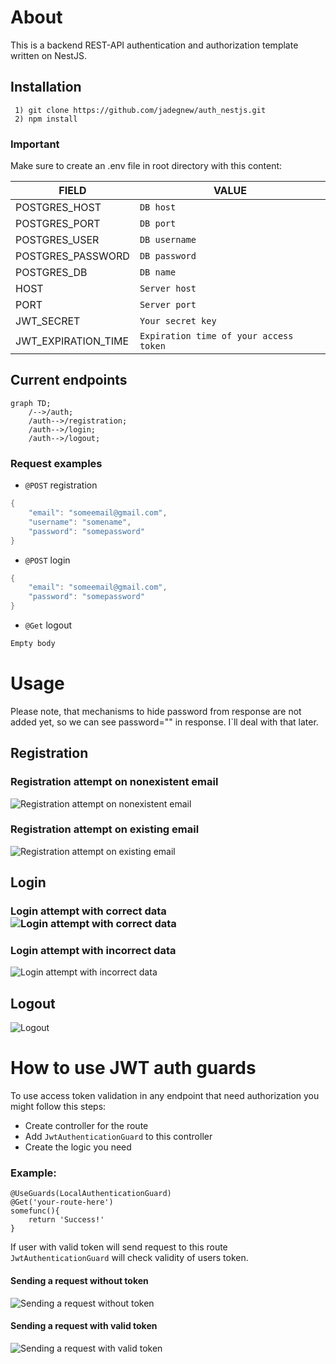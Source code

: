 # About

This is a backend REST-API authentication and authorization template written on NestJS.

## Installation
     1) git clone https://github.com/jadegnew/auth_nestjs.git
     2) npm install
### **Important**
Make sure to create an .env file in root directory with this content:  

|FIELD|VALUE|
|----------------|-------------------------------|
|POSTGRES_HOST|`DB host`|
|POSTGRES_PORT|`DB port`|
|POSTGRES_USER|`DB username`|
|POSTGRES_PASSWORD|`DB password`|
|POSTGRES_DB|`DB name`|
|HOST|`Server host`|
|PORT|`Server port`|
|JWT_SECRET|`Your secret key`|
|JWT_EXPIRATION_TIME|`Expiration time of your access token`|

## Current endpoints

```mermaid
graph TD;
    /-->/auth;
    /auth-->/registration;
    /auth-->/login;
    /auth-->/logout;
```
### Request examples

 - `@POST`  registration
```go
{ 
	"email": "someemail@gmail.com",
	"username": "somename",
	"password": "somepassword"
}
```

 - `@POST`  login
```go
{ 
	"email": "someemail@gmail.com",
	"password": "somepassword"
}
```

 - `@Get`  logout
 ```go
 Empty body
 ```
 
 # Usage
Please note, that mechanisms to hide password from response are not added yet, so we can see password="" in response. I`ll deal with that later.
## Registration
### Registration  attempt on nonexistent email
![Registration  attempt on nonexistent email](https://lh3.googleusercontent.com/buYyFyNFdajzoPRnT9bIq_-7_jWWGDvdsBWDfFV8TwbHDmAnfJ0vePNoziSVWhZGBfABsCTB_O1qbzcNTlJfD5KWB0WD9KrC9yAR_JDZgdrXOspraTZq7RGLt7xYeRRCF_pkbZN9zKtxzgRbhxrX6nhXedqKfsbCdf_RFOp3FGfTGZasjjYQG85JKTEiAEeAhDuzaPuzpyksZCd1A2z38xz9ZMz1VyP5W5z9UBZ5KiQfK4FaWwDC13qQQ9Be2mppc5RZwu_tb1Skvq-AiRC3Ym8JoLeKl7Ns8Ac2nRl3mECtIT89MbtInrk1IRDjAHAo56gQpCMCcwgoYeDQq3ePiEmfmhpfclLVlk9Io6ztVwX84P46aAV9gWhlYAoogLtQ64vnJqUwR0W-Bh-_rbgUF1MBdqfqeREAUdnaJDYyYRMcWxOUQ0vE94jpEwzneYpAkmPc7GdXx1BbEJQwH4SPufKGewdSCfLW_TNFFk3Lh4huZC54xV4OAig4srmXNUcNCV2oSzHtomYYeh7s63jOJEbDB4_es8HhY_sISu14OvkmWUzdx_q0aZilvAUyg5xl-OHBtOdnBSeKn9oc-ml-DSwpmxaeebkkYCo--5n-xYqJBkpQxYxVgAF6BjBeiqME1LN0yIC9WyXXhfp_lfL1FDPHAn1CQei4gaRNlbfVzCf25uE7KV5p_A-cF50Ifu7qIGxg5BtzaBYhuJUSj7s11lTmrpN_w31WZ4kO1a48EXtD83kzBdAE8clvdrH0RbDEyZODyAKtCe3_esWw5ItgZpAFGFC04JPGyesIOgMPalUdQ8NtouEjdNzItvK_5ENVHvufpUcL5FUqG1-Zx7FbeHm-upxvV_AMl_MIFVQbcBWejKSnGamNfxMP6O9IghQJpPCVln1YBPPJ2xLNCMCMF2juuqFayOJN51ikgzV4I40IGnTcSMyKeDEIAiYDzYrreZG7V9-R0uJsj9NYaFCov3Os_-G4wM77zcPvQi-sfn8IBKs3xjr0kg=w866-h644-no?authuser=2)
### Registration attempt on existing email
![Registration attempt on existing email](https://lh3.googleusercontent.com/8-UE4lJlNkXnM0F3ycX9K1pMJJ4K5vcVUAlizKYddl_88WnQR3yj6lToF5iuBQIfbAz3RMJJD9fjK81ZW7tVaQb-ptuiFnfj3q6JiTSG_xSKSSSNk1uqqOO6nGnScFdEs1WelfmVAUaphkk0t4whXHGaCZkxx6occWUJKLqDxrZUy7MEBVuhFj0YvZGNC8dgB91ghVLtV-ry_xnU6a_694ryX9tw4jlcJ9CcPEAvu8Nh-DmDSJNv8wkAPCKRL66OscDWJnyMdYNanGfzgbfKPgz9JUVdVf9kBNArDp94KBDUspCeo6Zq-pAPiGBkTiresnErlPAJTa_flN2nQqTXD7rbx0By1e2GDGbwkUHSwVaNABSz5JxSPFpB7y7S0Y8Vwppdf9WaHlE1gg9f0Qh9m-QXqnkMVCDa6KuIQ0I8IK5GoeB8zbVy8sJCLdErcYbUy-UMz5-XcO4nnRnh-Fgnde8QOv7uO5-B5AgeO27aKgmRmiNqs6Ukx_z8vLWTfWAI9v7X46UPyN5e3xQi23AKxZVznf6o9_1CE2uvawwUkeiQ9On0ZxCwjap59UyPXgrpg7coSW6q19ysxoqFRjVKYrY7syynuBBq23f46MJSXCqOeMMD2Kt4dduyk8e7Q8B2t-B3P_i0EeqtcFm8sK4Ix2aVlYN6-2tFqTwRkEPqZBhL5xlOBHX5N363o-bKuHVXqUtV25ZmAAOwvRDIxVPACOuUET9SFarjRDpWmAH-s3F-LZhkPmZuN9KZJP46j5IVyKv1Odj6blOllVvoxESRyuRhk66me-UWgMv-H_sctpy3RvwH4t5UvnPgaypdRxA8kk_DPwYi_tDf8ig6oifAPxogi1QTk9izKbuC5SJ_-xzZyFJjmyoYR8YwpMFpUeD5LP8SdlAq1EGoLYNUBOlOE6q7gJWQI4uOWWVgH-RRZW2Zu4L-XbNKUoZM94q2pIOMJBQaOlvAk4vVpnj8vr9G_xEHxfvI4vxS6_YK5XbsRSd5YjZxwMrpwg=w863-h669-no?authuser=2)

## Login
### Login attempt with correct data![Login attempt with correct data](https://lh3.googleusercontent.com/WWHFLlHuOdt99btmigCUHgifheV4e3WwIqRRiSUHERRBoM8IncvN81Sma3w1biBk5Ube7UKUqWHAWqXNSkkEPolyTTYbPUTJi2y3ukFi4DNzs37gnqxQwDbL9e3kNKGkikLi6oD8JUwCtymXWAIzNsZCi2JZE7lNdJgMVEaVune9M2hQ4Gii76oMM93E6YDTg37x8od5J-7UNOUunwVcDKe0VTFxjWiS5qSkbnLXsxXzGHBujAqC9hvU1PClHbA8pg_kjOjHm9rarL0bDUOKKfVKzh5QOX_goYMqF8lmYraM_D3swzVuhbq9FXFeUkZz1O7X-3FUsjAXqZmYBFg0lo2iMTHl5wdAtZ4PWCZ08Cct-9aSF9CYAVyN4jR8fUrSpUwwr82hUmX8Rvi-UA56CVLbyGsMMuTU9ttCC7Pv9u4YQuy8gh8ljtOjmdF3pXCU4uGEJmP7VLpnziJSGq3kB0CRa8xkcGrfxYgxguSmetmDOIdmpML2igeVyrvLWJUWJ1k1uihbf8z2L4R1nV7jPFpTJoOTcK3--qdg7g-2ZHMiK6yz6_Dv__FSxMXxWeFSy3PO5ozRpq72AtZgHh0WjPWrAaBjwTVRL6wz9KPAcpUTjSpbHR_0QnYWxZQt-2h8CwwmIaSlffOxCC_Ah8CCd6IEmytwHiggulz7whYuyhQeXAUEDrOysxapWDR2vZbuqkyHG3ZiWux9eGl5qyhU0Ygu7fidPwCoLSLV30j9fBSPFQ2S2FvL9iGBEcbvHncyMp2ju08RwGhn9eg6DRDW47nLOPQ040wv9HlW_ekTlQecnck72yUQjt_yB8lWaLVHkt1zAHA3neKHBJNdLFSHU_7rs4Fbi7b260RupPNjGQHekroMxzkWFAsSp-RR7jiA8n_sc9UHzTYnuOy2qyXDiiC-NSyPULL5JGICsL4szhgtRXPPnVPTaj7rstFW9M0YpOWWGGjGUfO3zUeXhxJAqTKuKnr60k0o55uQJx2Y9ffQOuq8VGcgDQ=w861-h668-no?authuser=2)
### Login attempt with incorrect data
![Login attempt with incorrect data](https://lh3.googleusercontent.com/KnayOLBavUBWI31AfLNTnz30xdfS34v2MMZ-VhslIhSMo-cAzEkqHy2diE6ZB88NggNLbL3doQWCyxWD7Lc6Ayjuwrrtn7Iqls2BVrUE-eAGD9EQjqMtlOtBQz0JJplYf1SNUqCaDVxAc-tTf0JF8z5hQkqGqnuRF94gKuQgVyoP1loyZt8J4_L1U-T9_P_F_U4lHApKp8sizscF8GI0Hx4EBYxOG3wEapUlLZVo7KJExKOgAyQF8HZY6L0p__jfJ1upBzhsszW3gXPbtOPEuPQlKM3kAnighX9zB_WF6KP2NE9P5O-unTl88LUYtuWRsj4U5AbIPUsmFkPk_lSkoZj_Xru2R3siKdDGPGC8S-mu4WLNL_-odacuz5rNjw-XgfRfWjYHnWNp2ZczZJkkRG9XQ563EtP_KbNA5EBY1Ezqgk6hJ5iijbX549EduuXCsOdTLDGQA9Z9KlaNsAZwmiN-mwDwUBNNyqzExt53gV8dQdkKS6IC8vkh_StS8poKxy3yQkGirsxjqFzdAxOIKAxp4oMSNz220v7TxIZze9ZtzgZoPxNjopI7ryT7pz9HOL4F4TVp_KWZ3NLiXHcWM5QaXeUEdYZzWW08FrxZPEJQ9pl__RGRTzDmkg-HGLoxJnvexewH6Md86NhrxMk0kHQ2AS9IctNKT6fIqa-KDfWB_ODFiL0UBIUW2AVS20BaQxPDhgcv9hSdOo4XAxoHiMs8X1yj22jwGG_4rx-t09ialiNbxUY8aIP1E_dDOCxagK9Tlsl46ndrCc5JhU3OmLeR3Ogui9WcWIoa32A3L1n5yWvyY2Mm7UOMEFJC836roy_DeSwBHUmRVyljks0E5cnqhHJbgAd_FKkffcIXOOFJvhVhej_cQebDvPRR3sLcDDSo0zDLHixfyGSG_DmejkxiC4dlPcUKJ3grIWmyALrq_xpxHrCn_MfPLNr9UQUnhGCHpUtLYi1wzuTkAEhhTX0_R8AyJj_hbP7fqzICyLKe2WCB8TSvPg=w863-h715-no?authuser=2)
## Logout
![Logout](https://lh3.googleusercontent.com/30jvNqTn8AU5WGJFuoypOhaSjHlLYPz7-Kca98u_RNaJZiyC2dsc3t5i33akvBuDJLehSAcKDi0WL_QCoXmIazofGejyuJDbZ8d4soiqZ2xtPToAXPrHVyr7Jhrz5wDSodfbcyf5IHwlMSC1rfEl1J4d8W-DQbCh6shQN8wg73Yv5O_1466tqRklibolSkEC5cI05oJ8dzVM6bdD3MBknjb8L8D8vU1sw5q6i60yMmqQq8qaw1rF21ebMxW4BaX7KzUWCJ7HKWI6idS6fgtMJwz9zVosHLLMYn_hyhO6r03XOlNvNpVk_bMsvvF5INt--eav1LVaa882IRYe0pfp5tagpVPiwCEAW4dH56kYgbekR8QHYGlnXwc9PXdvBVKWh-URs5SXGGkHLGx_VSW65yQb7lXXBosPdci4myqcnbsUG1ERG0CaJLXMOGMTVBja-7lYTTWwf6Z7fTsrpgdd8frP0ZrHjRCAnNJ_ZRBp6n1uZ2kV6GiBP5xlp3uRjqLVJ_HIZvtlIfScZSklbjfq2uDshraycPZWSrIglEvztpWIgAlWEZviulrkJ4UCCOCK6vCHlvbZdOMVow-oEkJGCZI2F0Ov7TI85U6coubvJMilmZKNRTkUwRHGDBZ54Jmm94ssditCqudKl7PY9LnUcG4pT5kwZK2W-B8FnM1oO9QdbwoxRCUQZk-NcxHVZfJMU_RQYxvbysnjg8GxCbaYUGw9llHUDcSSyBdrvPy1I58KfN8o9_OmBF5HjJuxl3zMS9r8ppZt38X9Eg7w7MTYVzFROgo2SD3YrS7Vbe5A8f9lk5-mzwTSiCYTFcrkm_HCHvoMcPArke3RFHf3PfUxhTyBiAp1tGE5C_-TF3TmKOxH05zk9kUo8rK789zkSSSoqNSO-BRz4om68toys-tYlRb6eytjQWFxxKJBM-tRmS1FLJElvDP9y39G_fEOQ3G31vH3EgUprmXS6vDnVwILsAEoC5XvclEBD1wgyXT0HaN3nqTrKqDHtA=w867-h669-no?authuser=2)

# How to use JWT auth guards
To use access token validation in any endpoint that need authorization you might follow this steps:

 - Create controller for the route
 - Add `JwtAuthenticationGuard` to this controller
 - Create the logic you need

### Example:
```
@UseGuards(LocalAuthenticationGuard)
@Get('your-route-here')
somefunc(){
	return 'Success!'
}
```
If user with valid token will send request to this route `JwtAuthenticationGuard` will check validity of users token.

#### Sending a request without token
![Sending a request without token](https://lh3.googleusercontent.com/v2QCVXtWVT4t2Z8SXzcCnrwEvtJz7OisTfQfvDdKFtsnCFpQvWmZ4wO3_GCuZqwYscXJotdGKtBwb6RoX3utI9PnKLeWOfa_koRfoDIBCj3DsthJ12zW5F-jiJud2xidixyo1r3Dw7yMk4VnROmdtH_Tho9_lyanoXMJKCyxS0uwgP3pR8jxJ9bNM5v2v75XB1nRf2VtVXUtP5ip9Zk4-Z66x4pff134bwyZqrSxSJv0ouUCP6Lb3E0HQlrNa55VYvAetPANDRKTFG02ag8eK0vnISOnJgmz3dH6J_HUzH-VMgIl5SsLsHHcb-XnQzrx8rjw8bNx75s8U6n6VbyWVjyXBj-T3ASZ8Q7zbx1htBhMu-g59kqsBtxMHM79kTkNfaVJvx8ZumZpyII8I1HIHbUyu-1-_pMuzgjwo-Flufnem1qmrG9vYXIdL3GBFnRLGPkier8my790IjxMcnlEtZPjn305vn5KZa-DuIak2Ji13rw6ItbxpVpK0T7caipx1mxi1-Z8fFCbq5wuAMs7bnlmwGBxPkE-I2aZZm6DNVPNCVA19UkKbwYN605HJMy70txVrEniUoojlZWKrDYZyUTY-DWnTSrVva5xsXXSSZJ-yGZeWryNXF4MFli2DNMGUoy5NjqLuhmwQL5a77nBUDHVWTZpJlmNx2_D3hz6kUPm93LA30jyA6kExrbVZNC1zl7UsoOPPsFJEPnSuSHNQ5a72RV-cwE8GoQbbgoP8ZhI4rWAK9CHBSF09L71AZMwUuaXIdGj5h5kymOKXx6HC3YOBs5ZXdDY443PLAM4p-JEenli9E_tHrFH2sCROw-S8oZEiSjut_x0S1dIeGL3rN5uAb9tmz-TngfoS4kNulejuyxBarvuQkYqiJIph8RePrRg2_knNoDamuyvQuLEAM0rOtWUtD0QbKaZID9Cmz_p8aboUhhox_0pT1lqQ0RCN1oYS2d352UIeWFnpEffBHkBcr2u46OgCW-GjmsVQltdYx_jUjlCLQ=w862-h667-no?authuser=2)
#### Sending a request with valid token
![Sending a request with valid token](https://lh3.googleusercontent.com/zW7k8UntgD3bYAKGP8lGnL4bLTqSnTSrTXM-jS9X4BEEIhmayhOzyccbpKaFKzv_kUPtnKd0TEXAg92F_La8w66L5XrZAX_KAVfQgLoJ-9R8jHswQDj3m3pUKWFCZjti5f4uFXSTcG8Pvfroi-jsMBvN0EnFWeE951k-cVGcBHr3k-XWZxEp8NtTSyk_WF6YcSyUAQO2CnRBCUetOtA_BI1iugw5P_iDhgDSfBCJt8Aej5WnMXl_fA-8TlfD7EiI1PPv4tgYd585AkP9yQUtDB6Vw3O0va5QqXvAc5IUABTV0r-a8J_Q9YlfLemj0qBJoGZgGWflrtOW7FhvNyTEr1wMe7yRQ_gFF6ciznHUPzulEkMFcFmBWfR1BtjRGbuU03-qQaudDbI75JoBb-i78q1uJdpL7AaxlobBnKgFw8Ii1UiW0h1UDn1mmOnxa0YqabgpLC6ffKpx-qChSq6Ge9wuQh3s6uD9Vug64PkvgBnuj4PlqA8zI482gL126drEDEZAWtZnYoEsCuTKHHTNOYS8RtTOlRMcrTzrGHjQlFb84zXSBZb3VB5-adiR1vhuAWJenJsH2bhpzLzZMOhisaFj8RlJfJMfiq5X9Ix_EIu98jJ_YMV89lyCEKxcplHdRlut6_f81NfEEBX73rYmOlLic9M9zVXbuvWdW0O9prWLfHvsTDC68zrqNLjejESlr7rC3y3GHSgCYroELpgFMrfzvdMahiF9WpAfM8VSKjRuSbTePE6fftdBw_SdpcEzu4FLqLYoM2TBuJIf0NyyPOm3WY4BTvKiC8s4CHXmvIwutpccW0FthL42OSgNoJz934zaj3ivwJhddC1yiHFZ3_CuSglitFbEqDLQ1l21sHRL7PmYev7-Id8udLGGtiLXBJyx70s4eY9y8whTrDpzZLNtn7MUR_l9M6Av35GuKbbAdcY3YmFCnFNRPj2u5pY8gybY_CmasqS-rq1svw3A86nKCaJTXrwuk-6HYkAYtJmbBY8JN8UFEw=w864-h641-no?authuser=2)
